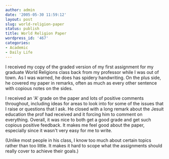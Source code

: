 ```yaml
---
author: admin
date: '2005-05-30 11:59:12'
layout: post
slug: world-religion-paper
status: publish
title: World Religion Paper
wordpress_id: '467'
categories:
- Academic
- Daily Life
---
```

I received my copy of the graded version of my first assignment for my graduate World Religions class back from my professor while I was out of town. As I was warned, he does has spidery handwriting. On the plus side, he covered my paper in remarks, often as much as every other sentence with copious notes on the sides.

I received an 'A' grade on the paper and lots of positive comments throughout, including ideas for areas to look into for some of the issues that I raise or questions that I ask. He closed with a long remark about the Jesuit education the prof had received and it forcing him to comment on everything. Overall, it was nice to both get a good grade and get such copious positive feedback. It makes me feel good about the paper, especially since it wasn't very easy for me to write.

(Unlike most people in his class, I know too much about certain topics rather than too little. It makes it hard to scope what the assignments should really cover to achieve their goals.)
